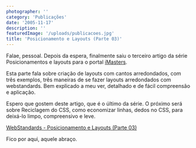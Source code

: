 ```yaml
---
photographer: ''
category: 'Publicações'
date: '2005-11-17'
description: ''
featuredImage: '/uploads/publicacoes.jpg'
title: 'Posicionamento e Layouts (Parte 03)'
---
```


Falae, pessoal. Depois da espera, finalmente saiu o terceiro artigo da série Posicionamentos e layouts para o portal [iMasters](http://www.imasters.com.br 'Visitar Portal iMasters [Este link abre em uma nova janela]').

Esta parte fala sobre criação de layouts com cantos arredondados, com três exemplos, três maneiras de se fazer layouts arredondados com webstandards. Bem explicado a meu ver, detalhado e de fácil compreensão e aplicação.

Espero que gostem deste artigo, que é o último da série. O próximo será sobre Reciclagem do CSS, como economizar linhas, dedos no CSS, para deixá-lo limpo, compreensivo e leve.

[WebStandards - Posicionamento e Layouts (Parte 03)](http://www.imasters.com.br/artigo.php?cn=3692&cc=280 'Visitar Artigo [Este link abre em uma nova janela]')

Fico por aqui, aquele abraço.
